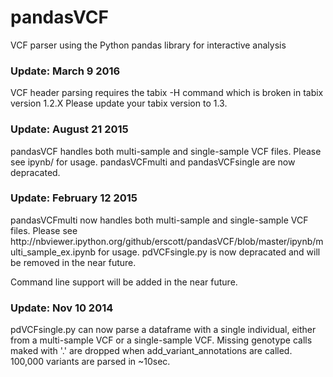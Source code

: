 pandasVCF
=========
VCF parser using the Python pandas library for interactive analysis


<h3>Update: March 9 2016</h3>
VCF header parsing requires the tabix -H command which is broken in tabix version 1.2.X  Please update your tabix version to 1.3. 

<BR>

<h3>Update: August 21 2015</h3>
pandasVCF handles both multi-sample and single-sample VCF files. Please see ipynb/ for usage. pandasVCFmulti and pandasVCFsingle are now depracated.  

<BR>

<h3>Update: February 12 2015</h3>
pandasVCFmulti now handles both multi-sample and single-sample VCF files. Please see http://nbviewer.ipython.org/github/erscott/pandasVCF/blob/master/ipynb/multi_sample_ex.ipynb for usage. pdVCFsingle.py is now depracated and will be removed in the near future.  

Command line support will be added in the near future. 

<h3>Update: Nov 10 2014</h3>
pdVCFsingle.py can now parse a dataframe with a single individual, either from a multi-sample VCF or a single-sample VCF.  Missing genotype calls maked with '.' are dropped when add_variant_annotations are called.  100,000 variants are parsed in ~10sec.  


